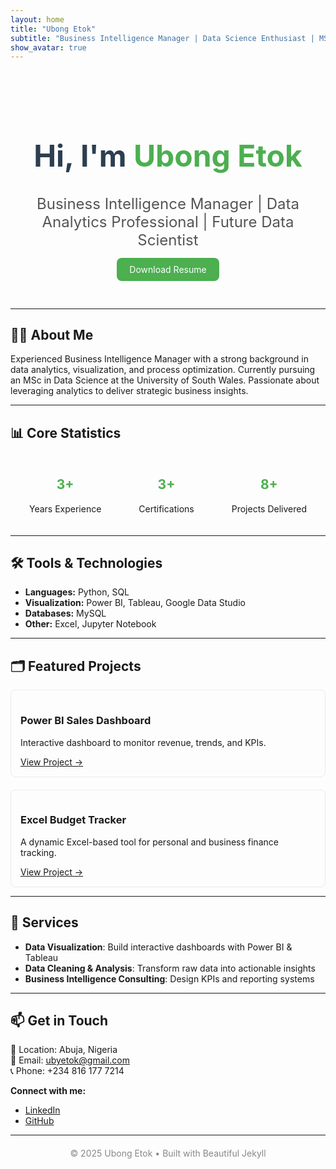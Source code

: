 ```yaml
---
layout: home
title: "Ubong Etok"
subtitle: "Business Intelligence Manager | Data Science Enthusiast | MSc Data Science (in view)"
show_avatar: true
---
```


<div class="hero" style="text-align:center; padding: 40px 20px;">
  <h1 style="font-size: 3rem; font-weight: bold; color:#2c3e50;">Hi, I'm <span style="color:#4CAF50;">Ubong Etok</span></h1>
  <p style="font-size:1.5rem; color:#555;">Business Intelligence Manager | Data Analytics Professional | Future Data Scientist</p>
  <a href="/assets/files/resume.pdf" class="btn-primary" style="padding:10px 20px; background:#4CAF50; color:white; text-decoration:none; border-radius:8px;">Download Resume</a>
</div>

---

## 👨‍💻 About Me
Experienced Business Intelligence Manager with a strong background in data analytics, visualization, and process optimization. Currently pursuing an MSc in Data Science at the University of South Wales. Passionate about leveraging analytics to deliver strategic business insights.

---

## 📊 Core Statistics
<div style="display:flex; justify-content:space-around; text-align:center; margin: 20px 0;">
  <div>
    <h2 style="color:#4CAF50;">3+</h2>
    <p>Years Experience</p>
  </div>
  <div>
    <h2 style="color:#4CAF50;">3+</h2>
    <p>Certifications</p>
  </div>
  <div>
    <h2 style="color:#4CAF50;">8+</h2>
    <p>Projects Delivered</p>
  </div>
</div>

---

## 🛠 Tools & Technologies
- **Languages:** Python, SQL  
- **Visualization:** Power BI, Tableau, Google Data Studio  
- **Databases:** MySQL  
- **Other:** Excel, Jupyter Notebook  

---

## 🗂 Featured Projects
<div style="display:grid; grid-template-columns:repeat(auto-fit,minmax(250px,1fr)); gap:20px;">
  <div style="border:1px solid #eaeaea; padding:15px; border-radius:8px;">
    <h3>Power BI Sales Dashboard</h3>
    <p>Interactive dashboard to monitor revenue, trends, and KPIs.</p>
    <a href="https://github.com/xzibitetok/PowerBI-Dashboard" target="_blank">View Project →</a>
  </div>
  <div style="border:1px solid #eaeaea; padding:15px; border-radius:8px;">
    <h3>Excel Budget Tracker</h3>
    <p>A dynamic Excel-based tool for personal and business finance tracking.</p>
    <a href="https://github.com/xzibitetok/Excel-Budget-Tracker" target="_blank">View Project →</a>
  </div>
</div>

---

## 💼 Services
- **Data Visualization**: Build interactive dashboards with Power BI & Tableau  
- **Data Cleaning & Analysis**: Transform raw data into actionable insights  
- **Business Intelligence Consulting**: Design KPIs and reporting systems  

---

## 📫 Get in Touch
📍 Location: Abuja, Nigeria  
📧 Email: [ubyetok@gmail.com](mailto:ubyetok@gmail.com)  
📞 Phone: +234 816 177 7214  

**Connect with me:**  
- [LinkedIn](https://www.linkedin.com/in/ubong-etok-56b4a0170/)  
- [GitHub](https://github.com/xzibitetok)  

---
<div style="text-align:center; margin-top:20px;">
  <p style="color:#888;">© 2025 Ubong Etok • Built with Beautiful Jekyll</p>
</div>
